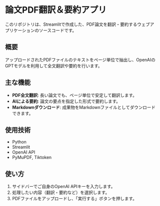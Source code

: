 # 論文PDF翻訳＆要約アプリ

このリポジトリは、Streamlitで作成した、PDF論文を翻訳・要約するウェブアプリケーションのソースコードです。

## 概要

アップロードされたPDFファイルのテキストをページ単位で抽出し、OpenAIのGPTモデルを利用して全文翻訳や要約を行います。

## 主な機能

- **PDF全文翻訳**: 長い論文でも、ページ単位で安定して翻訳します。
- **AIによる要約**: 論文の要点を指定した形式で要約します。
- **Markdownダウンロード**: 成果物をMarkdownファイルとしてダウンロードできます。

## 使用技術

- Python
- Streamlit
- OpenAI API
- PyMuPDF, Tiktoken

## 使い方

1. サイドバーでご自身のOpenAI APIキーを入力します。
2. 処理したい内容（翻訳・要約など）を選択します。
3. PDFファイルをアップロードし、「実行する」ボタンを押します。
